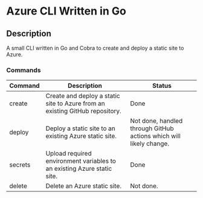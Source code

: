 # Azure CLI Written in Go

## Description

A small CLI written in Go and Cobra to create and deploy a static site to Azure.

### Commands

| Command | Description | Status |
| --------- | --------- | --------- |
| create    | Create and deploy a static site to Azure from an existing GitHub repository. | Done |
| deploy    | Deploy a static site to an existing Azure static site. | Not done, handled through GitHub actions which will likely change. |
| secrets    | Upload required environment variables to an existing Azure static site. | Done |
| delete    | Delete an Azure static site. | Not done. |